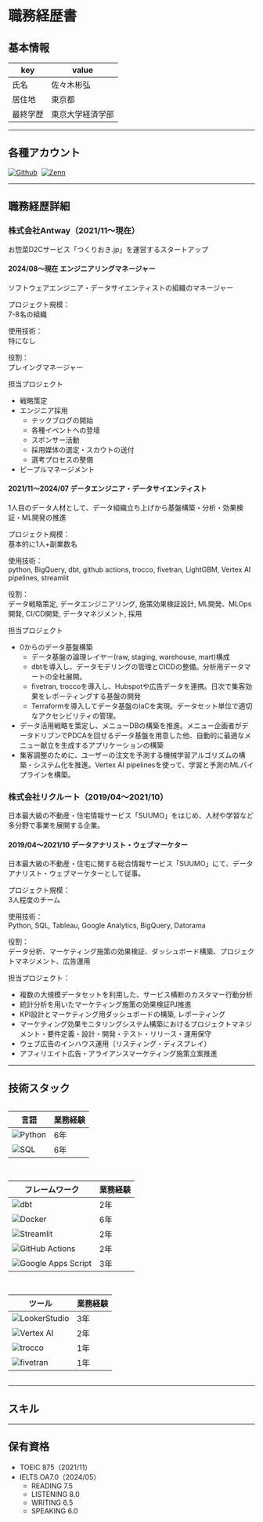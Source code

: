 # 職務経歴書

## 基本情報

|key|value|
|---|---|
|氏名|佐々木彬弘|
|居住地|東京都|
|最終学歴|東京大学経済学部|

---

## 各種アカウント
<p style="display: flex; gap: 8px; flex-wrap: wrap;">
  <a href="https://github.com/akihirosasaki" target="_blank"><img alt="Github" src="https://img.shields.io/badge/akihirosasaki-%2312100E.svg?&style=flat-square&logo=Github&logoColor=white" /></a>
  <a href="https://zenn.dev/sasakky" target="_blank"><img alt="Zenn" src="https://img.shields.io/badge/sasakky-3EA8FF.svg?&style=flat-square&logo=Zenn&logoColor=white" /></a>
</p>

---

## 職務経歴詳細

### 株式会社Antway（2021/11〜現在）
お惣菜D2Cサービス「つくりおき.jp」を運営するスタートアップ

#### 2024/08〜現在 エンジニアリングマネージャー

ソフトウェアエンジニア・データサイエンティストの組織のマネージャー

プロジェクト規模：  
7-8名の組織

使用技術：  
特になし

役割：  
プレイングマネージャー

担当プロジェクト
- 戦略策定
- エンジニア採用
  - テックブログの開始
  - 各種イベントへの登壇
  - スポンサー活動
  - 採用媒体の選定・スカウトの送付
  - 選考プロセスの整備
- ピープルマネージメント

#### 2021/11〜2024/07 データエンジニア・データサイエンティスト

1人目のデータ人材として、データ組織立ち上げから基盤構築・分析・効果検証・ML開発の推進

プロジェクト規模：  
基本的に1人+副業数名

使用技術：  
python, BigQuery, dbt, github actions, trocco, fivetran, LightGBM, Vertex AI pipelines, streamlit

役割：  
データ戦略策定, データエンジニアリング, 施策効果検証設計, ML開発、MLOps開発, CI/CD開発, データマネジメント, 採用

担当プロジェクト
- 0からのデータ基盤構築
  - データ基盤の論理レイヤー(raw, staging, warehouse, mart)構成
  - dbtを導入し、データモデリングの管理とCICDの整備。分析用データマートの全社展開。
  - fivetran, troccoを導入し、Hubspotや広告データを連携。日次で集客効果をレポーティングする基盤の開発
  - Terraformを導入してデータ基盤のIaCを実現。データセット単位で適切なアクセシビリティの管理。
- データ活用戦略を策定し、メニューDBの構築を推進。メニュー企画者がデータドリブンでPDCAを回せるデータ基盤を用意した他、自動的に最適なメニュー献立を生成するアプリケーションの構築
- 集客調整のために、ユーザーの注文を予測する機械学習アルゴリズムの構築・システム化を推進。Vertex AI pipelinesを使って、学習と予測のMLパイプラインを構築。

### 株式会社リクルート（2019/04〜2021/10）
日本最大級の不動産・住宅情報サービス「SUUMO」をはじめ、人材や学習など多分野で事業を展開する企業。

#### 2019/04〜2021/10 データアナリスト・ウェブマーケター

日本最大級の不動産・住宅に関する総合情報サービス「SUUMO」にて、データアナリスト・ウェブマーケターとして従事。

プロジェクト規模：  
3人程度のチーム

使用技術：  
Python, SQL, Tableau, Google Analytics, BigQuery, Datorama

役割：  
データ分析、マーケティング施策の効果検証、ダッシュボード構築、プロジェクトマネジメント、広告運用

担当プロジェクト：  
- 複数の大規模データセットを利用した、サービス横断のカスタマー行動分析
- 統計分析を用いたマーケティング施策の効果検証PJ推進
- KPI設計とマーケティング用ダッシュボードの構築, レポーティング
- マーケティング効果モニタリングシステム構築におけるプロジェクトマネジメント・要件定義・設計・開発・テスト・リリース・運用保守
- ウェブ広告のインハウス運用（リスティング・ディスプレイ）
- アフィリエイト広告・アライアンスマーケティング施策立案推進

---

## 技術スタック

<div style="display: grid; gap: 15px; grid-col; grid-template-columns: repeat(auto-fit, minmax(300px, 1fr));">

<div>

|言語|業務経験|
|---|---|
|<img alt="Python" src="https://img.shields.io/badge/-Python-3776AB?style=flat-square&logo=Python&logoColor=white" />|6年|
|<img alt="SQL" src="https://img.shields.io/badge/-SQL-4479A1?style=flat-square&logo=MySQL&logoColor=white" />|6年|

</div>

<div>

|フレームワーク|業務経験|
|---|---|
|<img alt="dbt" src="https://img.shields.io/badge/-dbt-FF694B?style=flat-square&logo=dbt&logoColor=white" />|2年|
|<img alt="Docker" src="https://img.shields.io/badge/-Docker-46a2f1?style=flat-square&logo=docker&logoColor=white" />|6年|
|<img alt="Streamlit" src="https://img.shields.io/badge/-Streamlit-FF4B4B?style=flat-square&logo=Streamlit&logoColor=white" />|2年|
|<img alt="GitHub Actions" src="https://img.shields.io/badge/-GitHub%20Actions-2088FF?style=flat-square&logo=GitHub%20Actions&logoColor=white" />|2年|
|<img alt="Google Apps Script" src="https://img.shields.io/badge/-Google%20Apps%20Script-4285F4?style=flat-square&logo=Google%20Apps%20Script&logoColor=white" />|3年|

</div>

<div>

|ツール|業務経験|
|---|---|
|<img alt="LookerStudio" src="https://img.shields.io/badge/-LookerStudio-4285F4?style=flat-square&logo=Google&logoColor=white" />|3年|
|<img alt="Vertex AI" src="https://img.shields.io/badge/-Vertex%20AI-4285F4?style=flat-square&logo=GoogleCloud&logoColor=white" />|2年|
|<img alt="trocco" src="https://img.shields.io/badge/-trocco-FF6347?style=flat-square&logo=trocco&logoColor=white" />|1年|
|<img alt="fivetran" src="https://img.shields.io/badge/-fivetran-007ACC?style=flat-square&logo=fivetran&logoColor=white" />|1年|

</div>
</div>

---
## スキル


---
## 保有資格
- TOEIC 875（2021/11）
- IELTS OA7.0（2024/05）
  - READING 7.5
  - LISTENING 8.0
  - WRITING 6.5
  - SPEAKING 6.0